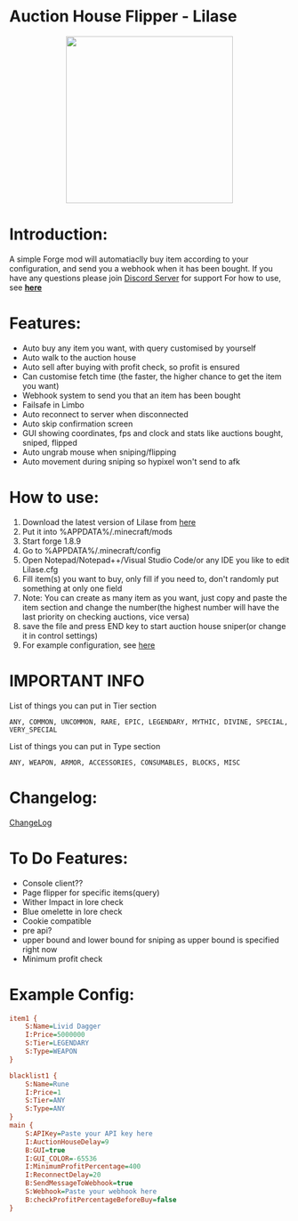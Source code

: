 <h1> Auction House Flipper - Lilase</h1>
<div style="text-align: center;">
<img align="center" src="https://cdn.discordapp.com/attachments/842014909264953354/1082373275038003210/lilase.png" width="300" />
</div>

# Introduction:
A simple Forge mod will automatiaclly buy item according to your configuration, and send you a webhook when it has been bought.
If you have any questions please join [Discord Server](https://night0721.me/discord) for support
For how to use, see **[here](https://github.com/night0721/lilase#how-to-use)**

# Features:
- Auto buy any item you want, with query customised by yourself
- Auto walk to the auction house
- Auto sell after buying with profit check, so profit is ensured
- Can customise fetch time (the faster, the higher chance to get the item you want)
- Webhook system to send you that an item has been bought
- Failsafe in Limbo
- Auto reconnect to server when disconnected
- Auto skip confirmation screen
- GUI showing coordinates, fps and clock and stats like auctions bought, sniped, flipped
- Auto ungrab mouse when sniping/flipping
- Auto movement during sniping so hypixel won't send to afk

# How to use:
1. Download the latest version of Lilase from [here](https://github.com/night0721/Lilase/releases)
2. Put it into %APPDATA%/.minecraft/mods
3. Start forge 1.8.9
4. Go to %APPDATA%/.minecraft/config
5. Open Notepad/Notepad++/Visual Studio Code/or any IDE you like to edit Lilase.cfg
6. Fill item(s) you want to buy, only fill if you need to, don't randomly put something at only one field
7. Note: You can create as many item as you want, just copy and paste the item section and change the number(the highest number will have the last priority on checking auctions, vice versa)
8. save the file and press END key to start auction house sniper(or change it in control settings)
9. For example configuration, see [here](https://github.com/night0721/Lilase#example-config)

# **IMPORTANT INFO**

List of things you can put in Tier section
```
ANY, COMMON, UNCOMMON, RARE, EPIC, LEGENDARY, MYTHIC, DIVINE, SPECIAL, VERY_SPECIAL
```
List of things you can put in Type section
```
ANY, WEAPON, ARMOR, ACCESSORIES, CONSUMABLES, BLOCKS, MISC
```
# Changelog:
[ChangeLog](https://github.com/night0721/Lilase/blob/master/.github/CHANGELOG.md)
     
# To Do Features:
- Console client??
- Page flipper for specific items(query)
- Wither Impact in lore check
- Blue omelette in lore check
- Cookie compatible
- pre api?
- upper bound and lower bound for sniping as upper bound is specified right now
- Minimum profit check

# Example Config:
```cfg
item1 {
    S:Name=Livid Dagger
    I:Price=5000000
    S:Tier=LEGENDARY
    S:Type=WEAPON
}

blacklist1 {
    S:Name=Rune
    I:Price=1
    S:Tier=ANY
    S:Type=ANY
}
main {
    S:APIKey=Paste your API key here
    I:AuctionHouseDelay=9
    B:GUI=true
    I:GUI_COLOR=-65536
    I:MinimumProfitPercentage=400
    I:ReconnectDelay=20
    B:SendMessageToWebhook=true
    S:Webhook=Paste your webhook here
    B:checkProfitPercentageBeforeBuy=false
}
```